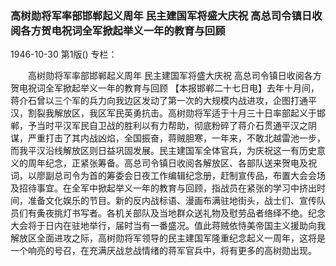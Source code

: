 ### 高树勋将军率部邯郸起义周年  民主建国军将盛大庆祝  高总司令镇日收阅各方贺电祝词全军掀起举义一年的教育与回顾

1946-10-30
第1版()
专栏：

　　高树勋将军率部邯郸起义周年
    民主建国军将盛大庆祝
    高总司令镇日收阅各方贺电祝词全军掀起举义一年的教育与回顾
    【本报邯郸二十七日电】去年十月间，蒋介石曾以三个军的兵力向我边区发动了第一次的大规模内战进攻，企图打通平汉，割裂我解放区，我区军民英勇抗击。高树勋将军适于十月三十日率部起义于邯郸，予当时平汉军民自卫战的胜利以有力帮助，彻底粉碎了蒋介石贯通平汉之阴谋，严重打击了其内战凶焰，全国振奋，蒋贼胆寒，一年来，不敢北越雷池一步，而我平汉沿线解放区则日益巩固发展。民主建国军全体官兵，为庆祝这一有历史意义的周年纪念，正紧张筹备。高总司令镇日收阅各解放区、各部队送来贺电及祝词，以廖副总司令为首的筹委会日夜工作编辑纪念册，赶制宣传品，布置大会会场及招待事宜。在全军中掀起举义一年的教育与回顾，指战员在紧张的学习中挤出时间，准备文化娱乐的节目。新的反内战标语、漫画布满驻地街头，战士们、宣传队员们有夤夜挑灯书写者。各机关部队及当地群众送礼物及慰劳品者络绎不绝。纪念大会将于日内在驻地举行，届时当有一番盛况。值此蒋贼依恃美帝国主义援助向我解放区全面进攻之际，高树勋将军领导的民主建国军隆重纪念起义一周年，这将是一个响亮的号召，在充满厌战怠战情绪的蒋军官兵中，将有更多的高树勋出现。
